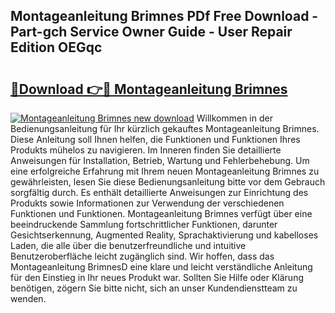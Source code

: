 ## Montageanleitung Brimnes PDf Free Download - Part-gch Service Owner Guide - User Repair Edition OEGqc

# <h2><a href="http://df7ifc.blite.top/?on=Montageanleitung+Brimnes">🔗Download 👉🔴 Montageanleitung Brimnes</a></h2>

[![Montageanleitung Brimnes new download](https://i.imgur.com/lujVjoI.png)](http://df7ifc.blite.top/?on=Montageanleitung+Brimnes)
Willkommen in der Bedienungsanleitung für Ihr kürzlich gekauftes Montageanleitung Brimnes. Diese Anleitung soll Ihnen helfen, die Funktionen und Funktionen Ihres Produkts mühelos zu navigieren. Im Inneren finden Sie detaillierte Anweisungen für Installation, Betrieb, Wartung und Fehlerbehebung. Um eine erfolgreiche Erfahrung mit Ihrem neuen Montageanleitung Brimnes zu gewährleisten, lesen Sie diese Bedienungsanleitung bitte vor dem Gebrauch sorgfältig durch. Es enthält detaillierte Anweisungen zur Einrichtung des Produkts sowie Informationen zur Verwendung der verschiedenen Funktionen und Funktionen. Montageanleitung Brimnes verfügt über eine beeindruckende Sammlung fortschrittlicher Funktionen, darunter Gesichtserkennung, Augmented Reality, Sprachaktivierung und kabelloses Laden, die alle über die benutzerfreundliche und intuitive Benutzeroberfläche leicht zugänglich sind. Wir hoffen, dass das Montageanleitung BrimnesD eine klare und leicht verständliche Anleitung für den Einstieg in Ihr neues Produkt war. Sollten Sie Hilfe oder Klärung benötigen, zögern Sie bitte nicht, sich an unser Kundendienstteam zu wenden.
